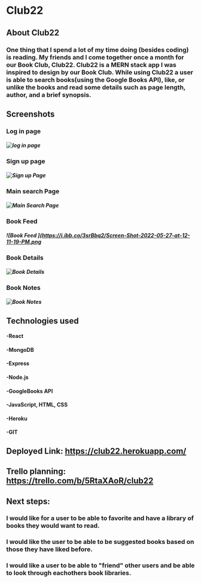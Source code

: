 # Club22 


## About Club22
### One thing that I spend a lot of my time doing (besides coding) is reading. My friends and I come together once a month for our Book Club, Club22.  Club22 is a MERN stack app I was inspired to design by our Book Club. While using Club22 a user is able to search books(using the Google Books API), like, or unlike the books and read some details such as page length, author, and a brief synopsis.

## Screenshots

### Log in page
##### ![log in page ](https://i.ibb.co/h2nRYN4/Screen-Shot-2022-05-25-at-1-02-14-PM.png)
### Sign up page
##### ![Sign up Page](https://i.ibb.co/KVpXXqG/Screen-Shot-2022-05-25-at-1-02-25-PM.png)
### Main search Page
##### ![Main Search Page ](https://i.ibb.co/jZcSvMV/Screen-Shot-2022-05-25-at-1-02-37-PM.png)
### Book Feed
##### ![Book Feed ](https://i.ibb.co/3srBbq2/Screen-Shot-2022-05-27-at-12-11-19-PM.png
### Book Details
##### ![Book Details ](https://i.ibb.co/GCVWM2M/Screen-Shot-2022-05-27-at-12-11-35-PM.png)
### Book Notes
##### ![Book Notes ](https://i.ibb.co/vqSNr4c/Screen-Shot-2022-05-26-at-1-08-50-PM.png)

## Technologies used

#### -React
#### -MongoDB
#### -Express
#### -Node.js
#### -GoogleBooks API
#### -JavaScript, HTML, CSS
#### -Heroku
#### -GIT

## Deployed Link: https://club22.herokuapp.com/

## Trello planning: https://trello.com/b/5RtaXAoR/club22


## Next steps:

### I would like for a user to be able to favorite and have a library of books they would want to read.
### I would like the user to be able to be suggested books based on those they have liked before. 
### I would like a user to be able to "friend" other users and be able to look through eachothers book libraries. 